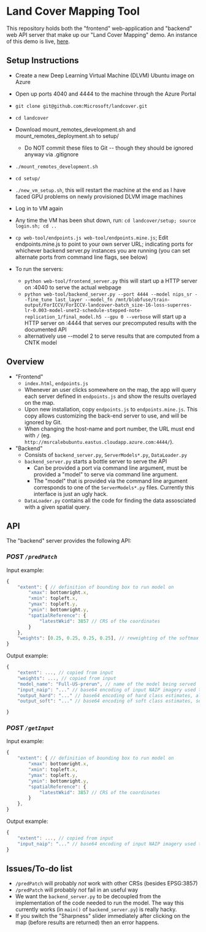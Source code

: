 # Land Cover Mapping Tool


This repository holds both the "frontend" web-application and "backend" web API server that make up our "Land Cover Mapping" demo. An instance of this demo is live, [here](http://msrcalebubuntu.eastus.cloudapp.azure.com:4040/).


## Setup Instructions

- Create a new Deep Learning Virtual Machine (DLVM) Ubuntu image on Azure
- Open up ports 4040 and 4444 to the machine through the Azure Portal
- `git clone git@github.com:Microsoft/landcover.git`
- `cd landcover`
- Download mount_remotes_development.sh and mount_remotes_deployment.sh to setup/
  - Do NOT commit these files to Git -- though they should be ignored anyway via .gitignore
- `./mount_remotes_development.sh`
- `cd setup/`
- `./new_vm_setup.sh`, this will restart the machine at the end as I have faced GPU problems on newly provisioned DLVM image machines
- Log in to VM again
- Any time the VM has been shut down, run: `cd landcover/setup; source login.sh; cd ..`

- `cp web-tool/endpoints.js web-tool/endpoints.mine.js`; Edit endpoints.mine.js to point to your own server URL; indicating ports for whichever backend server.py instances you are running (you can set alternate ports from command line flags, see below)

- To run the servers:
  - `python web-tool/frontend_server.py` this will start up a HTTP server on :4040 to serve the actual webpage
  - `python web-tool/backend_server.py --port 4444 --model nips_sr --fine_tune last_layer --model_fn /mnt/blobfuse/train-output/ForICCV/ForICCV-landcover-batch_size-16-loss-superres-lr-0.003-model-unet2-schedule-stepped-note-replication_1/final_model.h5 --gpu 0 --verbose` will start up a HTTP server on :4444 that serves our precomputed results with the documented API
  - alternatively use --model 2 to serve results that are computed from a CNTK model



## Overview

- "Frontend"
  - `index.html`, `endpoints.js`
  - Whenever an user clicks somewhere on the map, the app will query each server defined in `endpoints.js` and show the results overlayed on the map.
  - Upon new installation, copy `endpoints.js` to `endpoints.mine.js`. This copy allows customizing the back-end server to use, and will be ignored by Git.
  - When changing the host-name and port number, the URL must end with `/` (eg. `http://msrcalebubuntu.eastus.cloudapp.azure.com:4444/`).
- "Backend"
  - Consists of `backend_server.py`, `ServerModels*.py`, `DataLoader.py`
  - `backend_server.py` starts a bottle server to serve the API
    - Can be provided a port via command line argument, must be provided a "model" to serve via command line argument.
    - The "model" that is provided via the command line argument corresponds to one of the `ServerModels*.py` files. Currently this interface is just an ugly hack.
  - `DataLoader.py` contains all the code for finding the data assosciated with a given spatial query.


## API

The "backend" server provides the following API:

### *POST `/predPatch`*

Input example:
```js
{
    "extent": { // definition of bounding box to run model on
        "xmax": bottomright.x,
        "xmin": topleft.x,
        "ymax": topleft.y,
        "ymin": bottomright.y,
        "spatialReference": {
            "latestWkid": 3857 // CRS of the coordinates
        }
    },
    "weights": [0.25, 0.25, 0.25, 0.25], // reweighting of the softmax outputs, there should be one number (per class)
}
```

Output example:
```js
{
    "extent": ..., // copied from input
    "weights": ..., // copied from input
    "model_name": "Full-US-prerun", // name of the model being served
    "input_naip": "..." // base64 encoding of input NAIP imagery used to generate the model output, as PNG
    "output_hard": "..." // base64 encoding of hard class estimates, also as PNG
    "output_soft": "..." // base64 encoding of soft class estimates, see `utils.class_prediction_to_img()` for how image is generated

}
```

### *POST `/getInput`*

Input example:
```js
{
    "extent": { // definition of bounding box to run model on
        "xmax": bottomright.x,
        "xmin": topleft.x,
        "ymax": topleft.y,
        "ymin": bottomright.y,
        "spatialReference": {
            "latestWkid": 3857 // CRS of the coordinates
        }
    },
}
```

Output example:
```js
{
    "extent": ..., // copied from input
    "input_naip": "..." // base64 encoding of input NAIP imagery used to generate the model output, as PNG
}
```




## Issues/To-do list

- `/predPatch` will probably _not_ work with other CRSs (besides EPSG:3857)
- `/predPatch` will probably _not_ fail in an useful way
- We want the `backend_server.py` to be decoupled from the implementation of the code needed to run the model. The way this currently works (in `main()` of `backend_server.py`) is really hacky.
- If you switch the "Sharpness" slider immediately after clicking on the map (before results are returned) then an error happens.
